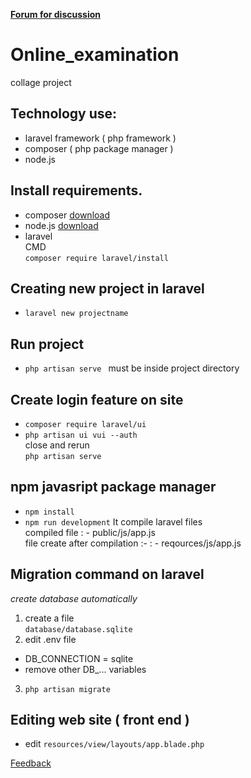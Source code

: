 [**Forum for discussion**](https://onlineexamination.createaforum.com/index.php)
# Online_examination
collage project
## Technology use:
* laravel framework ( php framework )
* composer ( php package manager )
* node.js

## Install requirements.

* composer
[download](https://getcomposer.org/download/)
* node.js
[download](https://nodejs.org/en/download/)
* laravel  <br/>
   CMD <br/>
   ```composer require laravel/install ```
## Creating new project in laravel
* ``` laravel new projectname ``` 

## Run project
* ```php artisan serve ``` must be inside project directory

## Create login feature on site
* ```composer require laravel/ui ``` 
* ```php artisan ui vui --auth ```  <br/>
close and rerun <br/>
```php artisan serve ``` 

## npm javasript package manager
* ``` npm install ```
* ``` npm run development ``` It compile laravel files <br/>
compiled file : - public/js/app.js <br/>
file create after compilation :-  : - reqources/js/app.js <br/>

## **Migration** command on laravel
_create database automatically_
1. create a file </br>
   ```database/database.sqlite``` 
2. edit .env file
* DB_CONNECTION = sqlite
* remove other DB_... variables
3. ``` php artisan migrate ```

## Editing web site ( front end )
* edit ``` resources/view/layouts/app.blade.php ``` <br/>

[Feedback](https://forms.gle/12pF2caPSDd8ZLm56)



